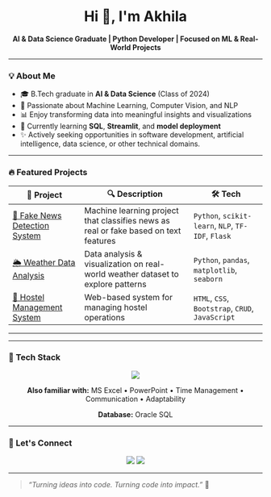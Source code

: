 <!-- Akhila's GitHub Profile README -->

<h1 align="center">Hi 👋, I'm Akhila</h1>
<p align="center"><strong>AI & Data Science Graduate | Python Developer | Focused on ML & Real-World Projects</strong></p>




---

### 💡 About Me

- 🎓 B.Tech graduate in **AI & Data Science** (Class of 2024)  
- 🤖 Passionate about Machine Learning, Computer Vision, and NLP  
- 📊 Enjoy transforming data into meaningful insights and visualizations  
- 🌱 Currently learning **SQL**, **Streamlit**, and **model deployment**
- ✨ Actively seeking opportunities in software development, artificial intelligence, data science, or other technical domains.

---

### 🔥 Featured Projects

| 🧠 Project | 🔍 Description | 🛠️ Tech |
|-----------|----------------|----------|
| [📰 Fake News Detection System](https://github.com/PakalaAkhila/fake-news-detection) | Machine learning project that classifies news as real or fake based on text features | `Python`, `scikit-learn`, `NLP`, `TF-IDF`, `Flask` |
| [🌦 Weather Data Analysis](https://github.com/PakalaAkhila/weather-data-analysis) | Data analysis & visualization on real-world weather dataset to explore patterns | `Python`, `pandas`, `matplotlib`, `seaborn` |
| [🏨 Hostel Management System](https://github.com/PakalaAkhila/hostel-management-system) | Web-based system for managing hostel operations | `HTML`, `CSS`, `Bootstrap`, `CRUD`, `JavaScript` |

---


---
### 🧰 Tech Stack

<p align="center">
  <img src="https://skillicons.dev/icons?i=python,django,html,css,javascript,bootstrap,git,github,vscode" />
</p>

<p align="center">
  <strong>Also familiar with:</strong> MS Excel • PowerPoint • Time Management • Communication • Adaptability
</p>
<p align="center">
  <strong>Database:</strong> Oracle SQL
</p>



---

### 🔗 Let's Connect

<p align="center">
  <a href="https://www.linkedin.com/in/pakalaakhila" target="_blank"><img src="https://img.shields.io/badge/LinkedIn-blue?style=for-the-badge&logo=linkedin&logoColor=white"/></a>
  <a href="mailto:pakalaakhila5@gmail.com"><img src="https://img.shields.io/badge/Gmail-D14836?style=for-the-badge&logo=gmail&logoColor=white"></a>
</p>

---

> _“Turning ideas into code. Turning code into impact.”_ 🚀
